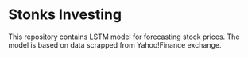 # Stonks Investing
This repository contains LSTM model for forecasting stock prices. The model is based on data scrapped from Yahoo!Finance exchange.
